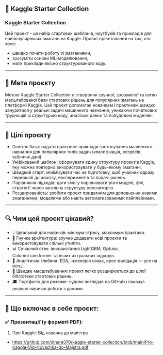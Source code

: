 ## 🚀 Kaggle Starter Collection
### Kaggle Starter Collection 
Цей проект - це набір стартових шаблонів, ноутбуків та прикладів для найпопулярніших змагань на Kaggle. Проєкт орієнтований на тих, хто хоче:
- швидко почати роботу зі змаганнями,
- зрозуміти основи ML-моделювання,
- мати приклади якісно структурованого коду.

---

## 🎯 Мета проєкту
Метою Kaggle Starter Collection є створення зручної, зрозумілої та легко масштабованої бази стартових рішень для популярних змагань на платформі Kaggle. Цей проєкт допомагає новачкам і практикам швидко зануритися у реальні задачі машинного навчання, уникаючи початкових труднощів зі структурою коду, аналізом даних та побудовою моделей.

---

## 🥅 Цілі проєкту
- Освітня база: надати практичні приклади застосування машинного навчання для популярних типів задач (класифікація, регресія, табличні дані).
- Уніфікований шаблон: сформувати єдину структуру проєктів Kaggle, яку можна повторно використовувати у будь-якому змаганні.
- Швидкий старт: мінімізувати час на підготовку, щоб учасник одразу перейшов до аналізу, експериментів та подачі рішень.
- Порівняння підходів: дати змогу порівнювати різні моделі, фічі, стратегії через загальну структуру репозиторію.
- Розширюваність: зробити проєкт придатним для доповнення новими змаганнями, моделями або навіть автоматизованими пайплайнами.

---

## 🔍 Чим цей проєкт цікавий?
- 💡 Ідеальний для новачків: мінімум стресу, максимум практики.
- 🧱 Гнучка архітектура: зручно додавати нові проєкти та використовувати спільні утиліти.
- 📊 Сучасний стек: використання LightGBM, Optuna, ColumnTransformer та інших актуальних підходів.
- 🧠 Аналітична глибина: EDA, інженерія ознак, крос-валідація — усе на місці.
- 🚀 Швидке масштабування: проєкт легко розширюється до цілої бібліотеки стартових рішень.
- 🎓 Портфоліо для резюме: чудово виглядає на GitHub і показує реальні навички роботи з даними.

---

## 🧪 Що включає в себе проєкт:

### ✅ Презентації (у форматі PDF):
1. Про Kaggle: Від новачка до майстра
- https://github.com/dinara070/kaggle-starter-collection/blob/main/Pro-Kaggle-Vid-Novachka-do-Majstra.pdf
